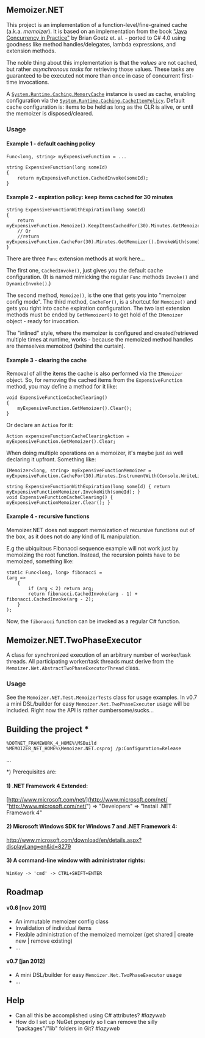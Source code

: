 ## Memoizer.NET
This project is an implementation of a function-level/fine-grained cache (a.k.a. _memoizer_). It is based on an implementation from the book ["Java Concurrency in Practice"](http://jcip.net "http://jcip.net") by Brian Goetz et. al. - ported to C# 4.0 using goodness like method handles/delegates, lambda expressions, and extension methods.

The noble thing about this implementation is that the _values_ are not cached, but rather _asynchronous tasks_ for retrieving those values. These tasks are guaranteed to be executed not more than once in case of concurrent first-time invocations.

A [`System.Runtime.Caching.MemoryCache`](http://msdn.microsoft.com/en-us/library/system.runtime.caching.memorycache.aspx "http://msdn.microsoft.com/en-us/library/system.runtime.caching.memorycache.aspx") instance is used as cache, enabling configuration via the [`System.Runtime.Caching.CacheItemPolicy`](http://msdn.microsoft.com/en-us/library/system.runtime.caching.cacheitempolicy.aspx "http://msdn.microsoft.com/en-us/library/system.runtime.caching.cacheitempolicy.aspx"). Default cache configuration is: items to be held as long as the CLR is alive, or until the memoizer is disposed/cleared. 

### Usage

#### Example 1 - default caching policy

	Func<long, string> myExpensiveFunction = ...

	string ExpensiveFunction(long someId)
    {
        return myExpensiveFunction.CachedInvoke(someId);
    }

#### Example 2 - expiration policy: keep items cached for 30 minutes

	string ExpensiveFunctionWithExpiration(long someId)
	{
        return myExpensiveFunction.Memoize().KeepItemsCachedFor(30).Minutes.GetMemoizer().InvokeWith(someId);
		// Or
		//return myExpensiveFunction.CacheFor(30).Minutes.GetMemoizer().InvokeWith(someId);
    }

There are three `Func` extension methods at work here...

The first one, `CachedInvoke()`, just gives you the default cache configuration. (It is named mimicking the regular `Func` methods `Invoke()` and `DynamicInvoke()`.)

The second method, `Memoize()`, is the one that gets you into "memoizer config mode". The third method, `CacheFor()`, is a shortcut for `Memoize()` and gets you right into cache expiration configuration. The two last extension methods must be ended by `GetMemoizer()` to get hold of the `IMemoizer` object - ready for invocation.

The "inlined" style, where the memoizer is configured and created/retrieved multiple times at runtime, works - because the memoized method handles are themselves memoized (behind the curtain).

#### Example 3 - clearing the cache

Removal of all the items the cache is also performed via the `IMemoizer` object. So, for removing the cached items from the `ExpensiveFunction` method, you may define a method for it like:

	void ExpensiveFunctionCacheClearing()
	{
		myExpensiveFunction.GetMemoizer().Clear();
	}

Or declare an `Action` for it:

	Action expensiveFunctionCacheClearingAction = myExpensiveFunction.GetMemoizer().Clear;

When doing multiple operations on a memoizer, it's maybe just as well declaring it upfront. Something like:

	IMemoizer<long, string> myExpensiveFunctionMemoizer = myExpensiveFunction.CacheFor(30).Minutes.InstrumentWith(Console.WriteLine).GetMemoizer();
	
	string ExpensiveFunctionWithExpiration(long someId)	{ return myExpensiveFunctionMemoizer.InvokeWith(someId); }
 	void ExpensiveFunctionCacheClearing() { myExpensiveFunctionMemoizer.Clear(); }

#### Example 4 - recursive functions

Memoizer.NET does not support memoization of recursive functions out of the box, as it does not do any kind of IL manipulation.

E.g the ubiquitous Fibonacci sequence example will not work just by memoizing the root function. Instead, the recursion points have to be memoized, something like:

	static Func<long, long> fibonacci =
	(arg =>
		{
			if (arg < 2) return arg;
			return fibonacci.CachedInvoke(arg - 1) + fibonacci.CachedInvoke(arg - 2);
		}
	);

Now, the `fibonacci` function can be invoked as a regular C# function.

## Memoizer.NET.TwoPhaseExecutor

A class for synchronized execution of an arbitrary number of worker/task threads. All participating worker/task threads must derive from the `Memoizer.Net.AbstractTwoPhaseExecutorThread` class.

### Usage
See the `Memoizer.NET.Test.MemoizerTests` class for usage examples. In v0.7 a mini DSL/builder for easy `Memoizer.Net.TwoPhaseExecutor` usage will be included. Right now the API is rather cumbersome/sucks...

## Building the project *

    %DOTNET_FRAMEWORK_4_HOME%\MSBuild %MEMOIZER_NET_HOME%\Memoizer.NET.csproj /p:Configuration=Release

...

*) Prerequisites are:

#### 1) .NET Framework 4 Extended:
[http://www.microsoft.com/net/](http://www.microsoft.com/net/ "http://www.microsoft.com/net/")
=> "Developers" => "Install .NET Framework 4"

#### 2) Microsoft Windows SDK for Windows 7 and .NET Framework 4:
[http://www.microsoft.com/download/en/details.aspx?displayLang=en&id=8279
](http://www.microsoft.com/download/en/details.aspx?displayLang=en&id=8279
 "http://www.microsoft.com/download/en/details.aspx?displayLang=en&id=8279
")

#### 3) A command-line window with administrator rights:
    WinKey -> 'cmd' -> CTRL+SHIFT+ENTER

## Roadmap

#### v0.6 [nov 2011]

- An immutable memoizer config class
- Invalidation of individual items
- Flexible administration of the memoized memoizer (get shared | create new | remove existing)
- ...

#### v0.7 [jan 2012]

- A mini DSL/builder for easy `Memoizer.Net.TwoPhaseExecutor` usage
- ...

## Help

- Can all this be accomplished using C# attributes? _#lazyweb_
- How do I set up NuGet properly so I can remove the silly "packages"/"lib" folders in Git? _#lazyweb_
